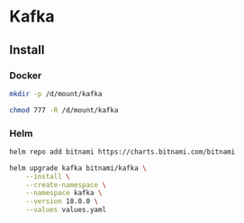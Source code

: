# Kafka

## Install

### Docker

```bash
mkdir -p /d/mount/kafka

chmod 777 -R /d/mount/kafka
```

### Helm

```bash
helm repo add bitnami https://charts.bitnami.com/bitnami

helm upgrade kafka bitnami/kafka \
    --install \
    --create-namespace \
    --namespace kafka \
    --version 18.0.0 \
    --values values.yaml
```